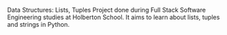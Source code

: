 Data Structures: Lists, Tuples Project done during Full Stack Software Engineering studies at Holberton School. It aims to learn about lists, tuples and strings in Python.
